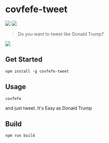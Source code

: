 <h1>covfefe-tweet</h1>


<a><img src="https://travis-ci.org/imkimchi/covfefe-tweet.svg?branch=master"></a>
<a><img src="https://img.shields.io/github/license/mashape/apistatus.svg"></a>


> Do you want to tweet like Donald Trump?



<img src="https://media.giphy.com/media/l4FGvqyIUEFAsJCOQ/giphy.gif" />

## Get Started
```
npm install -g covfefe-tweet
```

## Usage
```
covfefe
```
and just tweet. It's Easy as Donald Trump

## Build
```
npm run build
```
